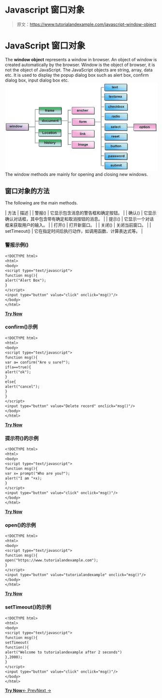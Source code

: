 # Javascript 窗口对象

> 原文：<https://www.tutorialandexample.com/javascript-window-object>

# JavaScript 窗口对象

The **window object** represents a window in browser. An object of window is created automatically by the browser. Window is the object of browser, it is not the object of JavaScript. The JavaScript objects are string, array, data etc. It is used to display the popup dialog box such as alert box, confirm dialog box, input dialog box etc. ![](img/6d587873196d11b5d0ffe55f5b916a1a.png) The window methods are mainly for opening and closing new windows.

## 窗口对象的方法

The following are the main methods.

| 方法 | 描述 |
| 警报() | 它显示包含消息的警告框和确定按钮。 |
| 确认() | 它显示确认对话框，其中包含带有确定和取消按钮的消息。 |
| 提示() | 它显示一个对话框来获取用户的输入。 |
| 打开() | 打开新窗口。 |
| 关闭() | 关闭当前窗口。 |
| setTimeout() | 它在指定时间后执行动作，如调用函数、计算表达式等。 |

### 警报示例()

```
<!DOCTYPE html>  
<html>  
<body>  
<script type="text/javascript">  
function msg(){    
alert("Alert Box");    
}    
</script>  
<input type="button" value="click" onclick="msg()"/>  
</body>  
</html>
```

**[Try Now](https://editor.tutorialandexample.com/web/test.jsp?filename=javascriptwindowobject1)**

### confirm()示例

```
<!DOCTYPE html>  
<html>  
<body>  
<script type="text/javascript">  
function msg(){    
var a= confirm("Are u sure?");    
if(a==true){    
alert("ok");    
}    
else{  
alert("cancel");    
}    
}    
</script>  
<input type="button" value="Delete record" onclick="msg()"/>  
</body>  
</html>
```

**[Try Now](https://editor.tutorialandexample.com/web/test.jsp?filename=javascriptwindowobject2)**

### 提示符()的示例

```
<!DOCTYPE html>  
<html>  
<body>  
<script type="text/javascript">  
function msg(){    
var x= prompt("Who are you?");    
alert("I am "+x);    
}    
</script>  
<input type="button" value="click" onclick="msg()"/>  
</body>  
</html>
```

**[Try Now](https://editor.tutorialandexample.com/web/test.jsp?filename=javascriptwindowobject3)**

### open()的示例

```
<!DOCTYPE html>  
<html>  
<body>  
<script type="text/javascript">  
function msg(){    
open("https://www.tutorialandexample.com");    
}    
</script>  
<input type="button" value="tutorialandexample" onclick="msg()"/>  
</body>  
</html>
```

**[Try Now](https://editor.tutorialandexample.com/web/test.jsp?filename=javascriptwindowobject4)**

### setTimeout()的示例

```
<!DOCTYPE html>  
<html>  
<body>  
<script type="text/javascript">  
function msg(){    
setTimeout(  
function(){    
alert("Welcome to tutorialandexample after 2 seconds")    
},2000);     
}    
</script>  
<input type="button" value="click" onclick="msg()"/>  
</body>  
</html>
```

**[Try Now](https://editor.tutorialandexample.com/web/test.jsp?filename=javascriptwindowobject5)**[← Prev](https://www.tutorialandexample.com/javascript-dialog-box)[Next →](https://www.tutorialandexample.com/javascript-document-object)